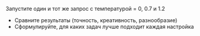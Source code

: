 Запустите один и тот же запрос с температурой = 0, 0.7 и 1.2

- Сравните результаты (точность, креативность, разнообразие)
- Сформулируйте, для каких задач лучше подходит каждая настройка
